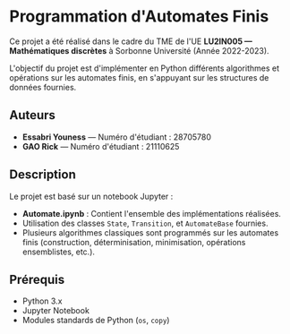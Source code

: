 # Programmation d'Automates Finis

Ce projet a été réalisé dans le cadre du TME de l'UE **LU2IN005 — Mathématiques discrètes** à Sorbonne Université (Année 2022-2023).

L'objectif du projet est d'implémenter en Python différents algorithmes et opérations sur les automates finis, en s'appuyant sur les structures de données fournies.

## Auteurs

- **Essabri Youness** — Numéro d'étudiant : 28705780
- **GAO Rick** — Numéro d'étudiant : 21110625

## Description

Le projet est basé sur un notebook Jupyter :

- **Automate.ipynb** : Contient l'ensemble des implémentations réalisées.
- Utilisation des classes `State`, `Transition`, et `AutomateBase` fournies.
- Plusieurs algorithmes classiques sont programmés sur les automates finis (construction, déterminisation, minimisation, opérations ensemblistes, etc.).

## Prérequis

- Python 3.x
- Jupyter Notebook
- Modules standards de Python (`os`, `copy`)
